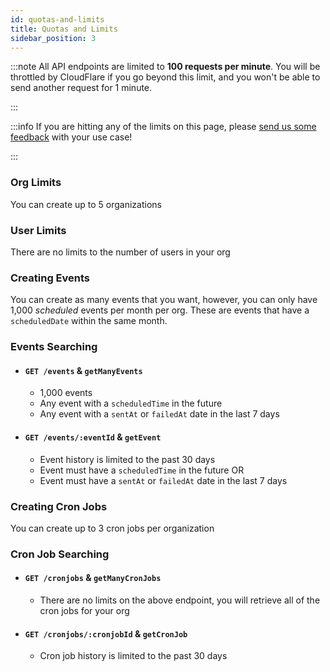 ```yaml
---
id: quotas-and-limits
title: Quotas and Limits
sidebar_position: 3
---
```


:::note
All API endpoints are limited to **100 requests per minute**. You will be throttled by CloudFlare if you go beyond this limit, and you won't be able to send another request for 1 minute.

:::

:::info
If you are hitting any of the limits on this page, please [send us some feedback](https://app.jiter.dev/send-us-feedback?prompt=MakeSuggestion) with your use case!

:::

### Org Limits

You can create up to 5 organizations

### User Limits

There are no limits to the number of users in your org

### Creating Events

You can create as many events that you want, however, you can only have 1,000 _scheduled_ events per month per org. These are events that have a `scheduledDate` within the same month.

### Events Searching

- #### `GET /events` & `getManyEvents`

  - 1,000 events
  - Any event with a `scheduledTime` in the future
  - Any event with a `sentAt` or `failedAt` date in the last 7 days

- #### `GET /events/:eventId` & `getEvent`

  - Event history is limited to the past 30 days
  - Event must have a `scheduledTime` in the future OR
  - Event must have a `sentAt` or `failedAt` date in the last 7 days

### Creating Cron Jobs

You can create up to 3 cron jobs per organization

### Cron Job Searching

- #### `GET /cronjobs` & `getManyCronJobs`

  - There are no limits on the above endpoint, you will retrieve all of the cron jobs for your org

- #### `GET /cronjobs/:cronjobId` & `getCronJob`
  - Cron job history is limited to the past 30 days
